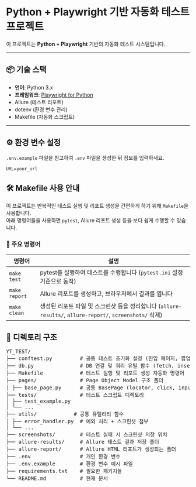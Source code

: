 # Python + Playwright 기반 자동화 테스트 프로젝트

이 프로젝트는 **Python + Playwright** 기반의 자동화 테스트 시스템입니다.  

---

## 📦 기술 스택
- **언어**: Python 3.x
- **프레임워크**: [Playwright for Python](https://playwright.dev/python/)
- Allure (테스트 리포트)
- dotenv (환경 변수 관리)
- Makefile (자동화 스크립트)

---

## ⚙️ 환경 변수 설정

`.env.example` 파일을 참고하여 `.env` 파일을 생성한 뒤 정보를 입력하세요.

```env
URL=your_url
```

## 🛠 Makefile 사용 안내

이 프로젝트는 반복적인 테스트 실행 및 리포트 생성을 간편하게 하기 위해 `Makefile`을 사용합니다.  
아래 명령어들을 사용하면 `pytest`, Allure 리포트 생성 등을 보다 쉽게 수행할 수 있습니다.

### 📄 주요 명령어

| 명령어 | 설명 |
|--------|------|
| `make test` | pytest를 실행하여 테스트를 수행합니다 (`pytest.ini` 설정 기준으로 동작) |
| `make report` | Allure 리포트를 생성하고, 브라우저에서 결과를 엽니다 |
| `make clean` | 생성된 리포트 파일 및 스크린샷 등을 정리합니다 (`allure-results/`, `allure-report/`, `screenshots/` 삭제) |

## 📁 디렉토리 구조
<pre lang="markdown">
YT_TEST/
├── conftest.py         # 공통 테스트 초기화 설정 (진입 페이지, 팝업 닫기 등)
├── db.py               # DB 연결 및 쿼리 유틸 함수 (fetch, insert 등)
├── Makefile            # 테스트 실행 및 리포트 생성 자동화 명령어
├── pages/              # Page Object Model 구조 폴더
│ ├── base_page.py      # 공통 BasePage (locator, click, input 등 메서드)
├── tests/              # 테스트 스크립트 디렉토리
│ ├── test_example.py
│ └── ...
├── utils/            # 공통 유틸리티 함수
│ ├── error_handler.py  # 예외 처리 + 스크린샷 첨부
│ └── ... 
├── screenshots/        # 테스트 실패 시 스크린샷 저장 위치
├── allure-results/     # Allure 테스트 결과 저장 폴더
├── allure-report/      # Allure HTML 리포트가 생성되는 폴더
├── .env                # 개인 환경 변수
├── .env.example        # 환경 변수 예시 파일
├── requirements.txt    # 필요한 패키지들
└── README.md           # 현재 문서
</pre>
